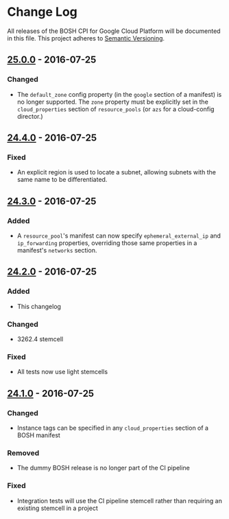 # Change Log
All releases of the BOSH CPI for Google Cloud Platform will be documented in
this file. This project adheres to [Semantic Versioning](http://semver.org/).

## [25.0.0] - 2016-07-25

### Changed
- The `default_zone` config property (in the `google` section of a manifest)
  is no longer supported. The `zone` property must be explicitly set in the
  `cloud_properties` section of `resource_pools` (or `azs` for a cloud-config
  director.)

## [24.4.0] - 2016-07-25

### Fixed
- An explicit region is used to locate a subnet, allowing subnets with the same
  name to be differentiated.

## [24.3.0] - 2016-07-25

### Added
- A `resource_pool`'s manifest can now specify `ephemeral_external_ip` and
  `ip_forwarding` properties, overriding those same properties in a
  manifest's `networks` section.

## [24.2.0] - 2016-07-25

### Added
- This changelog

### Changed
- 3262.4 stemcell

### Fixed
- All tests now use light stemcells

## [24.1.0] - 2016-07-25

### Changed
- Instance tags can be specified in any `cloud_properties` section of a BOSH manifest

### Removed
- The dummy BOSH release is no longer part of the CI pipeline

### Fixed
- Integration tests will use the CI pipeline stemcell rather than requiring an existing stemcell in a project

[25.0.0]: https://github.com/cloudfoundry-incubator/bosh-google-cpi-release/compare/v24.4.0...v25.0.0
[24.4.0]: https://github.com/cloudfoundry-incubator/bosh-google-cpi-release/compare/v24.3.0...v24.4.0
[24.3.0]: https://github.com/cloudfoundry-incubator/bosh-google-cpi-release/compare/v24.2.0...v24.3.0
[24.2.0]: https://github.com/cloudfoundry-incubator/bosh-google-cpi-release/compare/v24.1.0...v24.2.0
[24.1.0]: https://github.com/cloudfoundry-incubator/bosh-google-cpi-release/compare/v24...v24.1.0
